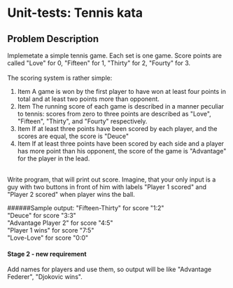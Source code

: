 # Unit-tests: Tennis kata

## Problem Description
Implemetate a simple tennis game. Each set is one game. Score points are called "Love" for 0, "Fifteen" for 1, "Thirty" for 2, "Fourty" for 3. <br /><br />
The scoring system is rather simple: <br />
1. Item A game is won by the first player to have won at least four points in total and at least two points more than opponent. <br />
2. Item The running score of each game is described in a manner peculiar to tennis: scores from zero to three points are described as "Love", "Fifteen", "Thirty", and "Fourty" respectively. <br />
3. Item If at least three points have been scored by each player, and the scores are equal, the score is "Deuce" <br />
4. Item If at least three points have been scored by each side and a player has more point than his opponent, the score of the game is "Advantage" for the player in the lead. <br />

<br />
Write program, that will print out score. Imagine, that your only input is a guy with two buttons in front of him with labels "Player 1 scored" and "Player 2 scored" when player wins the ball.

######Sample output:
"Fifteen-Thirty" for score "1:2" <br />
"Deuce" for score "3:3" <br />
"Advantage Player 2" for score "4:5" <br />
"Player 1 wins" for score "7:5" <br />
"Love-Love" for score "0:0"

#### Stage 2 - new requirement
Add names for players and use them, so output will be like "Advantage Federer", "Djokovic wins".

